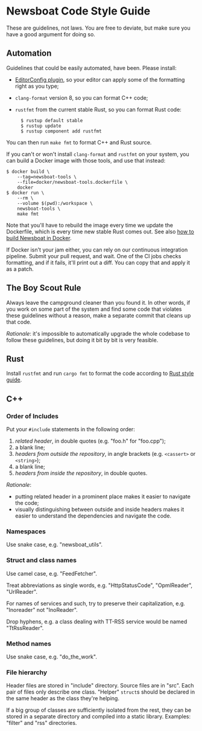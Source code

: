 Newsboat Code Style Guide
=========================

These are guidelines, not laws. You are free to deviate, but make sure you have
a good argument for doing so.



## Automation

Guidelines that could be easily automated, have been. Please install:

- [EditorConfig plugin][editorconfig], so your editor can apply some of the
  formatting right as you type;

- `clang-format` version 8, so you can format C++ code;

- `rustfmt` from the current stable Rust, so you can format Rust code:

        $ rustup default stable
        $ rustup update
        $ rustup component add rustfmt

You can then run `make fmt` to format C++ and Rust source.

If you can't or won't install `clang-format` and `rustfmt` on your system, you
can build a Docker image with those tools, and use that instead:

    $ docker build \
        --tag=newsboat-tools \
        --file=docker/newsboat-tools.dockerfile \
        docker
    $ docker run \
        --rm \
        --volume $(pwd):/workspace \
        newsboat-tools \
        make fmt

Note that you'll have to rebuild the image every time we update the Dockerfile,
which is every time new stable Rust comes out. See also [how to build Newsboat
in Docker](docker.md).

If Docker isn't your jam either, you can rely on our continuous integration
pipeline. Submit your pull request, and wait. One of the CI jobs checks
formatting, and if it fails, it'll print out a diff. You can copy that and
apply it as a patch.

[editorconfig]: http://editorconfig.org/ "EditorConfig"



## The Boy Scout Rule

Always leave the campground cleaner than you found it. In other words, if you
work on some part of the system and find some code that violates these
guidelines without a reason, make a separate commit that cleans up that code.

*Rationale*: it's impossible to automatically upgrade the whole codebase to
follow these guidelines, but doing it bit by bit is very feasible.



## Rust

Install `rustfmt` and run `cargo fmt` to format the code according to [Rust
style guide](https://github.com/rust-dev-tools/fmt-rfcs).



## C++


### Order of Includes

Put your `#include` statements in the following order:

1. *related header*, in double quotes (e.g. "foo.h" for "foo.cpp");
2. a blank line;
3. *headers from outside the repository*, in angle brackets (e.g. `<cassert>` or
   `<string>`);
4. a blank line;
5. *headers from inside the repository*, in double quotes.

*Rationale*: 

- putting related header in a prominent place makes it easier to navigate the
  code;
- visually distinguishing between outside and inside headers makes it easier to
  understand the dependencies and navigate the code.


### Namespaces

Use snake case, e.g. "newsboat_utils".


### Struct and class names

Use camel case, e.g. "FeedFetcher".

Treat abbreviations as single words, e.g. "HttpStatusCode", "OpmlReader",
"UrlReader".

For names of services and such, try to preserve their capitalization, e.g.
"Inoreader" not "InoReader".

Drop hyphens, e.g. a class dealing with TT-RSS service would be named
"TtRssReader".


### Method names

Use snake case, e.g. "do_the_work".


### File hierarchy

Header files are stored in "include" directory. Source files are in "src". Each
pair of files only describe one class. "Helper" `struct`s should be declared in
the same header as the class they're helping.

If a big group of classes are sufficiently isolated from the rest, they can be
stored in a separate directory and compiled into a static library. Examples:
"filter" and "rss" directories.
